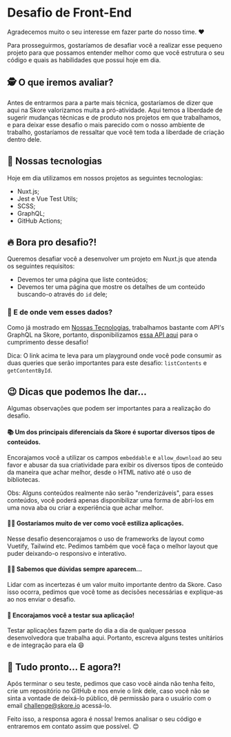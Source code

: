 # Desafio de Front-End
Agradecemos muito o seu interesse em fazer parte do nosso time. ❤️

Para prosseguirmos, gostaríamos de desafiar você a realizar esse pequeno projeto para que possamos entender melhor como que você estrutura o seu código e quais as habilidades que possui hoje em dia.

## 🕵️ O que iremos avaliar?
Antes de entrarmos para a parte mais técnica, gostaríamos de dizer que aqui na Skore valorizamos muita a pró-atividade. Aqui temos a liberdade de sugerir mudanças técnicas e de produto nos projetos em que trabalhamos, e para deixar esse desafio o mais parecido com o nosso ambiente de trabalho, gostaríamos de ressaltar que você tem toda a liberdade de criação dentro dele.

## 🚀 Nossas tecnologias
Hoje em dia utilizamos em nossos projetos as seguintes tecnologias:
- Nuxt.js;
- Jest e Vue Test Utils;
- SCSS;
- GraphQL;
- GitHub Actions;

## 🔥 Bora pro desafio?!
Queremos desafiar você a desenvolver um projeto em Nuxt.js que atenda os seguintes requisitos:
- Devemos ter uma página que liste conteúdos;
- Devemos ter uma página que mostre os detalhes de um conteúdo buscando-o através do `id` dele;

### 💾 E de onde vem esses dados?
Como já mostrado em [Nossas Tecnologias](#nossas-tecnologias), trabalhamos bastante com API's GraphQL na Skore, portanto, disponibilizamos [essa API aqui](https://us-central1-challenge-334613.cloudfunctions.net/api/graphql) para o cumprimento desse desafio!

Dica: O link acima te leva para um playground onde você pode consumir as duas queries que serão importantes para este desafio: `listContents` e `getContentById`.

## 😉 Dicas que podemos lhe dar...
Algumas observações que podem ser importantes para a realização do desafio.

#### 📚 Um dos principais diferenciais da Skore é suportar diversos tipos de conteúdos.
Encorajamos você a utilizar os campos `embeddable` e `allow_download` ao seu favor e abusar da sua criatividade para exibir os diversos tipos de conteúdo da maneira que achar melhor, desde o HTML nativo até o uso de bibliotecas.

Obs: Alguns conteúdos realmente não serão "renderizáveis", para esses conteúdos, você poderá apenas disponibilizar uma forma de abri-los em uma nova aba ou criar a experiência que achar melhor.

#### 💅🏿 Gostaríamos muito de ver como você estiliza aplicações.
Nesse desafio desencorajamos o uso de frameworks de layout como Vuetify, Tailwind etc. Pedimos também que você faça o melhor layout que puder deixando-o responsivo e interativo.

#### 🤷‍♀️ Sabemos que dúvidas sempre aparecem...
Lidar com as incertezas é um valor muito importante dentro da Skore. Caso isso ocorra, pedimos que você tome as decisões necessárias e explique-as ao nos enviar o desafio.


#### 🧪 Encorajamos você a testar sua aplicação!
Testar aplicações fazem parte do dia a dia de qualquer pessoa desenvolvedora que trabalha aqui. Portanto, escreva alguns testes unitários e de integração para ela 😄


## 🎉 Tudo pronto... E agora?!
Após terminar o seu teste, pedimos que caso você ainda não tenha feito, crie um repositório no GitHub e nos envie o link dele, caso você não se sinta a vontade de deixá-lo público, dê permissão para o usuário com o email challenge@skore.io acessá-lo.

Feito isso, a responsa agora é nossa! Iremos analisar o seu código e entraremos em contato assim que possível. 😊